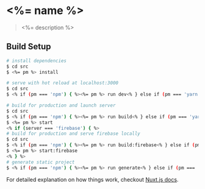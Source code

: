 # <%= name %>

> <%= description %>

## Build Setup

``` bash
# install dependencies
$ cd src
$ <%= pm %> install

# serve with hot reload at localhost:3000
$ cd src
$ <% if (pm === 'npm') { %><%= pm %> run dev<% } else if (pm === 'yarn') { %><%= pm %> dev<% } %>

# build for production and launch server
$ cd src
$ <% if (pm === 'npm') { %><%= pm %> run build<% } else if (pm === 'yarn') { %><%= pm %> build<% } %>
$ <%= pm %> start
<% if (server === 'firebase') { %>
# build for production and serve firebase locally
$ cd src
$ <% if (pm === 'npm') { %><%= pm %> run build:firebase<% } else if (pm === 'yarn') { %><%= pm %> build<% } %>
$ <%= pm %> start:firebase
<% } %>
# generate static project
$ <% if (pm === 'npm') { %><%= pm %> run generate<% } else if (pm === 'yarn') { %><%= pm %> generate<% } %>
```

For detailed explanation on how things work, checkout [Nuxt.js docs](https://nuxtjs.org).

